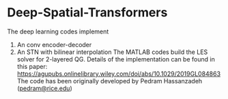 # Deep-Spatial-Transformers
The deep learning codes implement 
   1) An conv encoder-decoder
   2) An STN with bilinear interpolation
The MATLAB codes build the LES solver for 2-layered QG. Details of the implementation can be found in this paper: https://agupubs.onlinelibrary.wiley.com/doi/abs/10.1029/2019GL084863
The code has been originally developed by Pedram Hassanzadeh (pedram@rice.edu)
